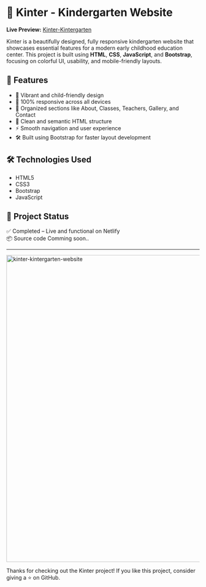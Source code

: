 # 🎨 Kinter - Kindergarten Website

**Live Preview:** [Kinter-Kintergarten](https://kinter-kintergarten-website.netlify.app/)

Kinter is a beautifully designed, fully responsive kindergarten website that showcases essential features for a modern early childhood education center. This project is built using **HTML**, **CSS**, **JavaScript**, and **Bootstrap**, focusing on colorful UI, usability, and mobile-friendly layouts.

## 🚀 Features

- 🎨 Vibrant and child-friendly design
- 📱 100% responsive across all devices
- 🧩 Organized sections like About, Classes, Teachers, Gallery, and Contact
- 🎯 Clean and semantic HTML structure
- ⚡ Smooth navigation and user experience
- 🛠 Built using Bootstrap for faster layout development

## 🛠 Technologies Used

- HTML5  
- CSS3  
- Bootstrap  
- JavaScript

## 📌 Project Status

✅ Completed – Live and functional on Netlify  
📦 Source code Comming soon..

---

<a href="https://ibb.co/9HXC3XGH"><img src="https://i.ibb.co/232fY253/kinter-kintergarten-website.png" alt="kinter-kintergarten-website" border="0" width="800"></a>

Thanks for checking out the Kinter project! If you like this project, consider giving a ⭐️ on GitHub.
